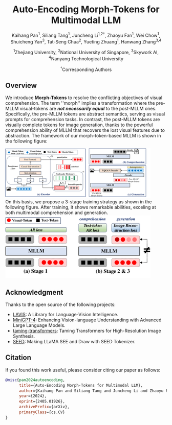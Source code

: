 <h1 align = "center">
Auto-Encoding Morph-Tokens for Multimodal LLM
</h1>

<div align="center">
Kaihang Pan<sup>1</sup>, Siliang Tang<sup>1</sup>, Juncheng Li<sup>1,2&dagger;</sup>, Zhaoyu Fan<sup>1</sup>, Wei Chow<sup>1</sup>, Shuicheng Yan<sup>3</sup>, Tat-Seng Chua<sup>2</sup>, Yueting Zhuang<sup>1</sup>, Hanwang Zhang<sup>3,4</sup>


<sup>1</sup>Zhejiang University, <sup>2</sup>National University of Singapore, <sup>3</sup>Skywork AI, <sup>4</sup>Nanyang Technological University

<sup>&dagger;</sup>Corresponding Authors



</div>

## Overview

We introduce **Morph-Tokens** to resolve the conflicting objectives of visual comprehension. The term ''morph'' implies a transformation where the pre-MLLM visual-tokens are ***not necessarily equal*** to the post-MLLM ones. Specifically, the pre-MLLM tokens are abstract semantics, serving as visual prompts for comprehension tasks. In contrast, the post-MLLM tokens are visually complete tokens for image generation, thanks to the powerful comprehension ability of MLLM that recovers the lost visual features due to abstraction. The framework of our morph-token-based MLLM is shown in the following figure:
<div>
<img src="figs/framework.svg"  width="90%">
</div>
On this basis, we propose a 3-stage training strategy as shown in the following figure. After training, it shows remarkable abilities, exceling at both multimodal comprehension and generation.
<div>
<img src="figs/train.svg"  width="90%">
</div>

## Acknowledgment

Thanks to the open source of the following projects:
* [LAVIS](https://github.com/NExT-GPT/NExT-GPT): A Library for Language-Vision Intelligence.
* [MiniGPT-4](https://github.com/Vision-CAIR/MiniGPT-4): Enhancing Vision-language Understanding with Advanced Large Language Models.
* [taming-transformers](https://github.com/CompVis/taming-transformers): Taming Transformers for High-Resolution Image Synthesis.
* [SEED](https://github.com/AILab-CVC/SEED): Making LLaMA SEE and Draw with SEED Tokenizer.

## Citation

If you found this work useful, please consider citing our paper as follows:
```bibtex
@misc{pan2024autoencoding,
      title={Auto-Encoding Morph-Tokens for Multimodal LLM}, 
      author={Kaihang Pan and Siliang Tang and Juncheng Li and Zhaoyu Fan and Wei Chow and Shuicheng Yan and Tat-Seng Chua and Yueting Zhuang and Hanwang Zhang},
      year={2024},
      eprint={2405.01926},
      archivePrefix={arXiv},
      primaryClass={cs.CV}
}
```